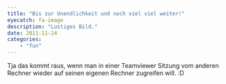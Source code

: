 ```yaml
---
title: "Bis zur Unendlichkeit und noch viel viel weiter!"
eyecatch: fa-image
description: "Lustiges Bild."
date: 2011-11-24
categories:
    - "fun"
---
```


Tja das kommt raus, wenn man in einer Teamviewer Sitzung vom anderen
Rechner wieder auf seinen eigenen Rechner zugreifen will. :D
<figure>
	<a href="/assets/images/2011-11-24/screenshot.png"><img src="/assets/images/2011-11-24/screenshot.png" alt=""></a>
</figure>
